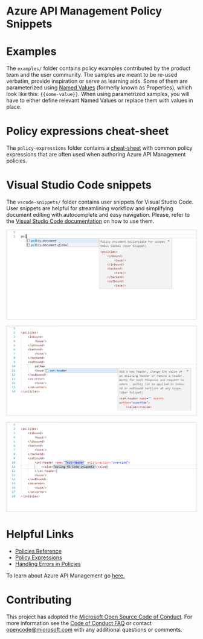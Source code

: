 # Azure API Management Policy Snippets

# Examples

The `examples/` folder contains policy examples contributed by the product team and the user community. The samples are meant to be re-used verbatim, provide inspiration or serve as learning aids. Some of them are parameterized using [Named Values](https://docs.microsoft.com/en-us/azure/api-management/api-management-howto-properties) (formerly known as Properties), which look like this: `{{some-value}}`. When using parametrized samples, you will have to either define relevant Named Values or replace them with values in place.

# Policy expressions cheat-sheet

The `policy-expressions` folder contains a [cheat-sheet](policy-expressions/README.md) with common policy expressions that are often used when authoring Azure API Management policies.

# Visual Studio Code snippets

The `vscode-snippets/` folder contains user snippets for Visual Studio Code. User snippets are helpful for streamlining workflow and simplifying document editing with autocomplete and easy navigation. Please, refer to the [Visual Studio Code documentation](https://code.visualstudio.com/docs/editor/userdefinedsnippets) on how to use them.

![Azure API Management VS Code User Snippet 1](media/vscode-snippets/apim-vscode-snippets-1.png)

![Azure API Management VS Code User Snippet 2](media/vscode-snippets/apim-vscode-snippets-2.png)

![Azure API Management VS Code User Snippet 3](media/vscode-snippets/apim-vscode-snippets-3.png)

# Helpful Links

- [Policies Reference](https://docs.microsoft.com/en-us/azure/api-management/api-management-policies)
- [Policy Expressions](https://docs.microsoft.com/en-us/azure/api-management/api-management-policy-expressions)
- [Handling Errors in Policies](https://docs.microsoft.com/en-us/azure/api-management/api-management-error-handling-policies)

To learn about Azure API Management go [here.](https://azure.microsoft.com/en-us/services/api-management/)


# Contributing

This project has adopted the [Microsoft Open Source Code of Conduct](https://opensource.microsoft.com/codeofconduct/). For more information see the [Code of Conduct FAQ](https://opensource.microsoft.com/codeofconduct/faq/) or contact [opencode@microsoft.com](mailto:opencode@microsoft.com) with any additional questions or comments.
